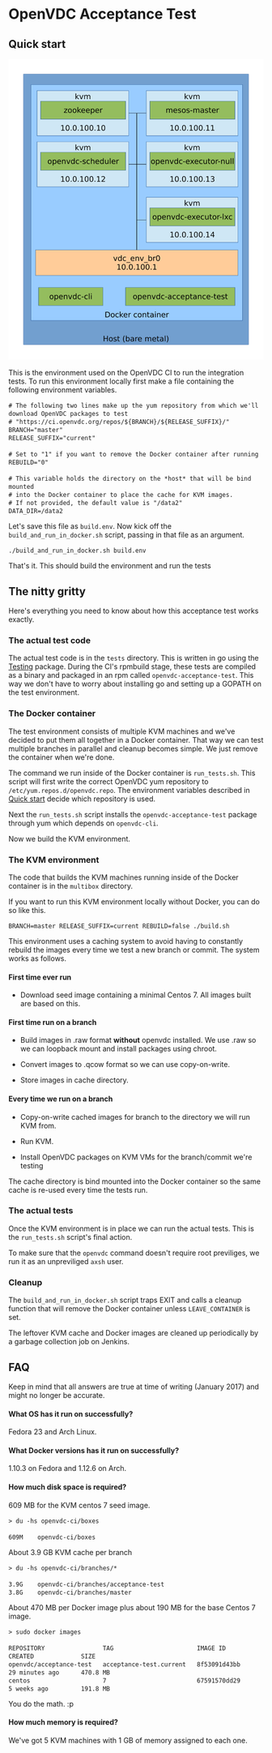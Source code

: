 # OpenVDC Acceptance Test

## Quick start

![Test environment drawing](illustrations/drawing.svg)

This is the environment used on the OpenVDC CI to run the integration tests. To run this environment locally first make a file containing the following environment variables.

```
# The following two lines make up the yum repository from which we'll download OpenVDC packages to test
# "https://ci.openvdc.org/repos/${BRANCH}/${RELEASE_SUFFIX}/"
BRANCH="master"
RELEASE_SUFFIX="current"

# Set to "1" if you want to remove the Docker container after running
REBUILD="0"

# This variable holds the directory on the *host* that will be bind mounted
# into the Docker container to place the cache for KVM images.
# If not provided, the default value is "/data2"
DATA_DIR=/data2
```

Let's save this file as `build.env`. Now kick off the `build_and_run_in_docker.sh` script, passing in that file as an argument.

```
./build_and_run_in_docker.sh build.env
```

That's it. This should build the environment and run the tests

## The nitty gritty

Here's everything you need to know about how this acceptance test works exactly.

### The actual test code

The actual test code is in the `tests` directory. This is written in go using the [Testing](https://golang.org/pkg/testing/) package. During the CI's rpmbuild stage, these tests are compiled as a binary and packaged in an rpm called `openvdc-acceptance-test`. This way we don't have to worry about installing go and setting up a GOPATH on the test environment.

### The Docker container

The test environment consists of multiple KVM machines and we've decided to put them all together in a Docker container. That way we can test multiple branches in parallel and cleanup becomes simple. We just remove the container when we're done.

The command we run inside of the Docker container is `run_tests.sh`. This script will first write the correct OpenVDC yum repository to `/etc/yum.repos.d/openvdc.repo`. The environment variables described in [Quick start](#quick-start) decide which repository is used.

Next the `run_tests.sh` script installs the `openvdc-acceptance-test` package through yum which depends on `openvdc-cli`.

Now we build the KVM environment.

### The KVM environment

The code that builds the KVM machines running inside of the Docker container is in the `multibox` directory.

If you want to run this KVM environment locally without Docker, you can do so like this.

```
BRANCH=master RELEASE_SUFFIX=current REBUILD=false ./build.sh
```

This environment uses a caching system to avoid having to constantly rebuild the images every time we test a new branch or commit. The system works as follows.

#### First time ever run

* Download seed image containing a minimal Centos 7. All images built are based on this.

#### First time run on a branch

* Build images in .raw format **without** openvdc installed. We use .raw so we can loopback mount and install packages using chroot.

* Convert images to .qcow format so we can use copy-on-write.

* Store images in cache directory.

#### Every time we run on a branch

* Copy-on-write cached images for branch to the directory we will run KVM from.

* Run KVM.

* Install OpenVDC packages on KVM VMs for the branch/commit we're testing

The cache directory is bind mounted into the Docker container so the same cache is re-used every time the tests run.

### The actual tests

Once the KVM environment is in place we can run the actual tests. This is the `run_tests.sh` script's final action.

To make sure that the `openvdc` command doesn't require root previliges, we run it as an unpreviliged `axsh` user.

### Cleanup

The `build_and_run_in_docker.sh` script traps EXIT and calls a cleanup function that will remove the Docker container unless `LEAVE_CONTAINER` is set.

The leftover KVM cache and Docker images are cleaned up periodically by a garbage collection job on Jenkins.

## FAQ

Keep in mind that all answers are true at time of writing (January 2017) and might no longer be accurate.

#### What OS has it run on successfully?

Fedora 23 and Arch Linux.

#### What Docker versions has it run on successfully?

1.10.3 on Fedora and 1.12.6 on Arch.

#### How much disk space is required?

609 MB for the KVM centos 7 seed image.

```
> du -hs openvdc-ci/boxes

609M    openvdc-ci/boxes
```

About 3.9 GB KVM cache per branch

```
> du -hs openvdc-ci/branches/*

3.9G    openvdc-ci/branches/acceptance-test
3.8G    openvdc-ci/branches/master
```

About 470 MB per Docker image plus about 190 MB for the base Centos 7 image.

```
> sudo docker images

REPOSITORY                TAG                       IMAGE ID            CREATED             SIZE
openvdc/acceptance-test   acceptance-test.current   8f53091d43bb        29 minutes ago      470.8 MB
centos                    7                         67591570dd29        5 weeks ago         191.8 MB
```

You do the math. :p

#### How much memory is required?

We've got 5 KVM machines with 1 GB of memory assigned to each one.
